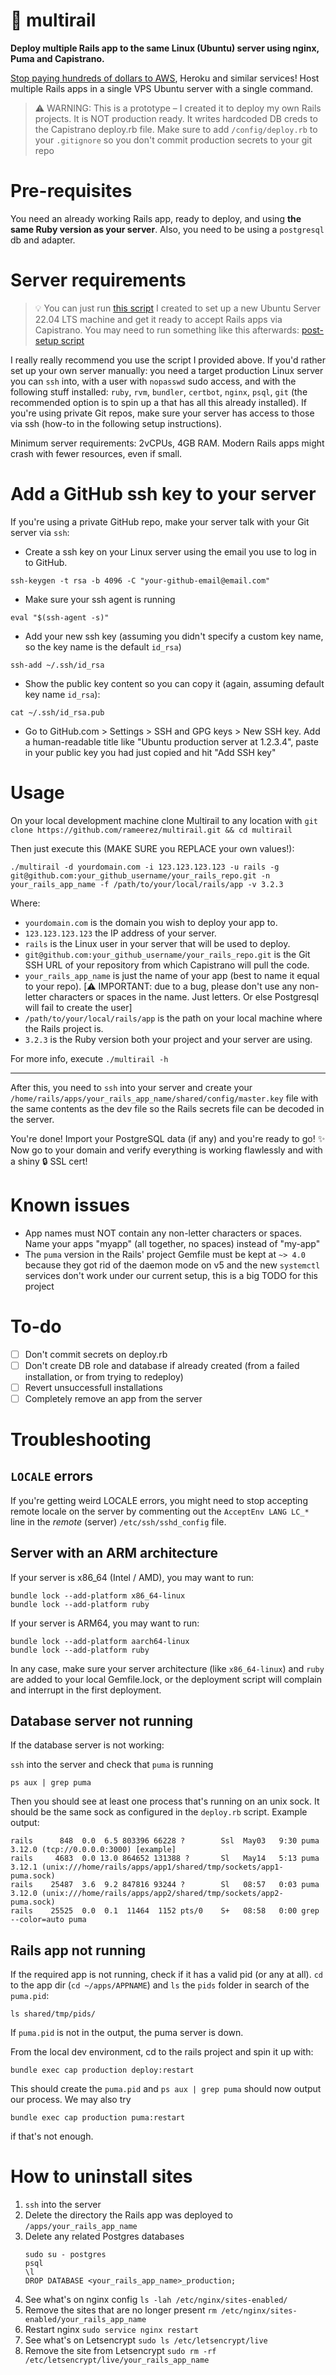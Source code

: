 # 🚝 multirail

**Deploy multiple Rails app to the same Linux (Ubuntu) server using nginx, Puma and Capistrano.**

[Stop paying hundreds of dollars to AWS](https://x.com/rameerez/status/1811782548353351898), Heroku and similar services! Host multiple Rails apps in a single VPS Ubuntu server with a single command.

> ⚠️ WARNING: This is a prototype – I created it to deploy my own Rails projects. It is NOT production ready. It writes hardcoded DB creds to the Capistrano deploy.rb file. Make sure to add `/config/deploy.rb` to your `.gitignore` so you don't commit production secrets to your git repo

# Pre-requisites

You need an already working Rails app, ready to deploy, and using __the same Ruby version as your server__. Also, you need to be using a `postgresql` db and adapter.

# Server requirements

> 💡 You can just run [this script](https://gist.github.com/rameerez/4813291ad6e21766e05718a961276341) I created to set up a new Ubuntu Server 22.04 LTS machine and get it ready to accept Rails apps via Capistrano. You may need to run something like this afterwards: [post-setup script](https://gist.github.com/rameerez/a9fa4e78bebe7caf91fced41d781d60f)

I really really recommend you use the script I provided above. If you'd rather set up your own server manually: you need a target production Linux server you can `ssh` into, with a user with `nopasswd` sudo access, and with the following stuff installed: `ruby`, `rvm`, `bundler`, `certbot`, `nginx`, `psql`, `git` (the recommended option is to spin up a that has all this already installed). If you're using private Git repos, make sure your server has access to those via ssh (how-to in the following setup instructions).

Minimum server requirements: 2vCPUs, 4GB RAM. Modern Rails apps might crash with fewer resources, even if small.

# Add a GitHub ssh key to your server

If you're using a private GitHub repo, make your server talk with your Git server via `ssh`:

   - Create a ssh key on your Linux server using the email you use to log in to GitHub.

   `ssh-keygen -t rsa -b 4096 -C "your-github-email@email.com"`

   - Make sure your ssh agent is running

   `eval "$(ssh-agent -s)"`

   - Add your new ssh key (assuming you didn't specify a custom key name, so the key name is the default `id_rsa`)

   `ssh-add ~/.ssh/id_rsa`

   - Show the public key content so you can copy it (again, assuming default key name `id_rsa`):

   `cat ~/.ssh/id_rsa.pub`

   - Go to GitHub.com > Settings > SSH and GPG keys > New SSH key. Add a human-readable title like "Ubuntu production server at 1.2.3.4", paste in your public key you had just copied and hit "Add SSH key"

# Usage

On your local development machine clone Multirail to any location with `git clone https://github.com/rameerez/multirail.git && cd multirail`

Then just execute this (MAKE SURE you REPLACE your own values!):

```
./multirail -d yourdomain.com -i 123.123.123.123 -u rails -g git@github.com:your_github_username/your_rails_repo.git -n your_rails_app_name -f /path/to/your/local/rails/app -v 3.2.3
```

Where:

- `yourdomain.com` is the domain you wish to deploy your app to.
- `123.123.123.123` the IP address of your server.
- `rails` is the Linux user in your server that will be used to deploy.
- `git@github.com:your_github_username/your_rails_repo.git` is the Git SSH URL of your repository from which Capistrano will pull the code.
- `your_rails_app_name` is just the name of your app (best to name it equal to your repo). [⚠️ IMPORTANT: due to a bug, please don't use any non-letter characters or spaces in the name. Just letters. Or else Postgresql will fail to create the user]
- `/path/to/your/local/rails/app` is the path on your local machine where the Rails project is.
- `3.2.3` is the Ruby version both your project and your server are using.

For more info, execute `./multirail -h`

---

After this, you need to `ssh` into your server and create your `/home/rails/apps/your_rails_app_name/shared/config/master.key` file with the same contents as the dev file so the Rails secrets file can be decoded in the server.

You're done! Import your PostgreSQL data (if any) and you're ready to go! ✨ Now go to your domain and verify everything is working flawlessly and with a shiny 🔒 SSL cert!

# Known issues
 - App names must NOT contain any non-letter characters or spaces. Name your apps "myapp" (all together, no spaces) instead of "my-app"
 - The `puma` version in the Rails' project Gemfile must be kept at `~> 4.0` because they got rid of the daemon mode on v5 and the new `systemctl` services don't work under our current setup, this is a big TODO for this project

# To-do

- [ ] Don't commit secrets on deploy.rb
- [ ] Don't create DB role and database if already created (from a failed installation, or from trying to redeploy)
- [ ] Revert unsuccessfull installations
- [ ] Completely remove an app from the server

# Troubleshooting

## `LOCALE` errors
If you're getting weird LOCALE errors, you might need to stop accepting remote locale on the server by commenting out the `AcceptEnv LANG LC_*` line in the _remote_ (server) `/etc/ssh/sshd_config` file.

## Server with an ARM architecture

If your server is x86_64 (Intel / AMD), you may want to run:
```
bundle lock --add-platform x86_64-linux
bundle lock --add-platform ruby
```

If your server is ARM64, you may want to run:
```
bundle lock --add-platform aarch64-linux
bundle lock --add-platform ruby
```

In any case, make sure your server architecture (like `x86_64-linux`) and `ruby` are added to your local Gemfile.lock, or the deployment script will complain and interrupt in the first deployment.

## Database server not running

If the database server is not working:

`ssh` into the server and check that `puma` is running

```
ps aux | grep puma
```

Then you should see at least one process that's running on an unix sock. It should be the same sock as configured in the `deploy.rb` script. Example output:

```
rails      848  0.0  6.5 803396 66228 ?        Ssl  May03   9:30 puma 3.12.0 (tcp://0.0.0.0:3000) [example]
rails     4683  0.0 13.0 864652 131388 ?       Sl   May14   5:13 puma 3.12.1 (unix:///home/rails/apps/app1/shared/tmp/sockets/app1-puma.sock)
rails    25487  3.6  9.2 847816 93244 ?        Sl   08:57   0:03 puma 3.12.0 (unix:///home/rails/apps/app2/shared/tmp/sockets/app2-puma.sock)
rails    25525  0.0  0.1  11464  1152 pts/0    S+   08:58   0:00 grep --color=auto puma
```

## Rails app not running

If the required app is not running, check if it has a valid pid (or any at all). `cd` to the app dir (`cd ~/apps/APPNAME`) and `ls` the `pids` folder in search of the `puma.pid`:

```
ls shared/tmp/pids/
```

If `puma.pid` is not in the output, the puma server is down.

From the local dev environment, cd to the rails project and spin it up with:

```
bundle exec cap production deploy:restart
```

This should create the `puma.pid` and `ps aux | grep puma` should now output our process. We may also try

```
bundle exec cap production puma:restart
```

if that's not enough.

# How to uninstall sites

 1. `ssh` into the server
 2. Delete the directory the Rails app was deployed to `/apps/your_rails_app_name`
 3. Delete any related Postgres databases
      ```
      sudo su - postgres
      psql
      \l
      DROP DATABASE <your_rails_app_name>_production;
      ```
 4. See what's on nginx config `ls -lah /etc/nginx/sites-enabled/`
 5. Remove the sites that are no longer present `rm /etc/nginx/sites-enabled/your_rails_app_name`
 6. Restart nginx `sudo service nginx restart`
 7. See what's on Letsencrypt `sudo ls /etc/letsencrypt/live`
 8. Remove the site from Letsencrypt `sudo rm -rf /etc/letsencrypt/live/your_rails_app_name`